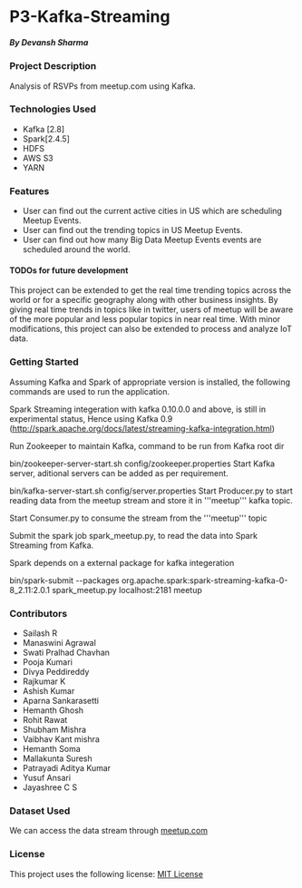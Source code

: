 # P3-Kafka-Streaming
##### By Devansh Sharma

### Project Description
Analysis of RSVPs from meetup.com using Kafka.

### Technologies Used
* Kafka [2.8]
* Spark[2.4.5]
* HDFS
* AWS S3
* YARN

### Features
* User can find out the current active cities in US which are scheduling Meetup Events.
* User can find out the trending topics in US Meetup Events.
* User can find out how many Big Data Meetup Events events are scheduled around the world.

#### TODOs for future development
This project can be extended to get the real time trending topics across the world or for a specific geography along with other business insights. By giving real time trends in topics like in twitter, users of meetup will be aware of the more popular and less popular topics in near real time. With minor modifications, this project can also be extended to process and analyze IoT data.

### Getting Started
Assuming Kafka and Spark of appropriate version is installed, the following commands are used to run the application.

Spark Streaming integeration with kafka 0.10.0.0 and above, is still in experimental status, Hence using Kafka 0.9 (http://spark.apache.org/docs/latest/streaming-kafka-integration.html)

Run Zookeeper to maintain Kafka, command to be run from Kafka root dir

  bin/zookeeper-server-start.sh config/zookeeper.properties
Start Kafka server, aditional servers can be added as per requirement.

  bin/kafka-server-start.sh config/server.properties
Start Producer.py to start reading data from the meetup stream and store it in '''meetup''' kafka topic.

Start Consumer.py to consume the stream from the '''meetup''' topic

Submit the spark job spark_meetup.py, to read the data into Spark Streaming from Kafka.

Spark depends on a external package for kafka integeration

  bin/spark-submit --packages org.apache.spark:spark-streaming-kafka-0-8_2.11:2.0.1 spark_meetup.py localhost:2181 meetup

### Contributors
* Sailash R
* Manaswini Agrawal
* Swati Pralhad Chavhan
* Pooja Kumari
* Divya Peddireddy
* Rajkumar K
* Ashish Kumar
* Aparna Sankarasetti
* Hemanth Ghosh
* Rohit Rawat
* Shubham Mishra
* Vaibhav Kant mishra
* Hemanth Soma
* Mallakunta Suresh
* Patrayadi Aditya Kumar
* Yusuf Ansari
* Jayashree C S

### Dataset Used
We can access the data stream through [meetup.com](https://stream.meetup.com/2/rsvps)

### License
This project uses the following license: [MIT License](https://github.com/devanshsharma-bigdata/P3-Kafka-Streaming/blob/main/LICENSE)


